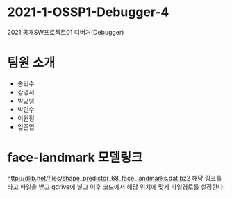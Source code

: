 # 2021-1-OSSP1-Debugger-4
2021 공개SW프로젝트01 디버거(Debugger)

# 팀원 소개
- 송민수
- 강영서
- 박교녕
- 박민수
- 이원정
- 임준엽

# face-landmark 모델링크
http://dlib.net/files/shape_predictor_68_face_landmarks.dat.bz2
해당 링크를 타고 파일을 받고 gdrive에 넣고 이후 코드에서 해당 위치에 맞게 파일경로를 설정한다.
